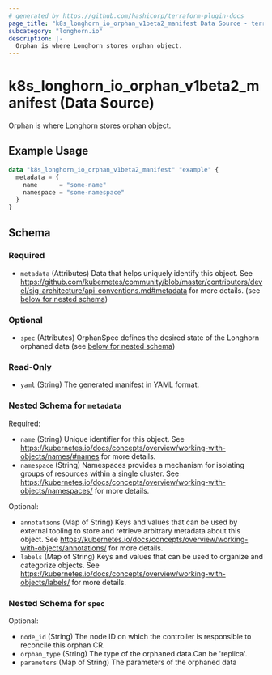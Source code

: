 ```yaml
---
# generated by https://github.com/hashicorp/terraform-plugin-docs
page_title: "k8s_longhorn_io_orphan_v1beta2_manifest Data Source - terraform-provider-k8s"
subcategory: "longhorn.io"
description: |-
  Orphan is where Longhorn stores orphan object.
---
```


# k8s_longhorn_io_orphan_v1beta2_manifest (Data Source)

Orphan is where Longhorn stores orphan object.

## Example Usage

```terraform
data "k8s_longhorn_io_orphan_v1beta2_manifest" "example" {
  metadata = {
    name      = "some-name"
    namespace = "some-namespace"
  }
}
```

<!-- schema generated by tfplugindocs -->
## Schema

### Required

- `metadata` (Attributes) Data that helps uniquely identify this object. See https://github.com/kubernetes/community/blob/master/contributors/devel/sig-architecture/api-conventions.md#metadata for more details. (see [below for nested schema](#nestedatt--metadata))

### Optional

- `spec` (Attributes) OrphanSpec defines the desired state of the Longhorn orphaned data (see [below for nested schema](#nestedatt--spec))

### Read-Only

- `yaml` (String) The generated manifest in YAML format.

<a id="nestedatt--metadata"></a>
### Nested Schema for `metadata`

Required:

- `name` (String) Unique identifier for this object. See https://kubernetes.io/docs/concepts/overview/working-with-objects/names/#names for more details.
- `namespace` (String) Namespaces provides a mechanism for isolating groups of resources within a single cluster. See https://kubernetes.io/docs/concepts/overview/working-with-objects/namespaces/ for more details.

Optional:

- `annotations` (Map of String) Keys and values that can be used by external tooling to store and retrieve arbitrary metadata about this object. See https://kubernetes.io/docs/concepts/overview/working-with-objects/annotations/ for more details.
- `labels` (Map of String) Keys and values that can be used to organize and categorize objects. See https://kubernetes.io/docs/concepts/overview/working-with-objects/labels/ for more details.


<a id="nestedatt--spec"></a>
### Nested Schema for `spec`

Optional:

- `node_id` (String) The node ID on which the controller is responsible to reconcile this orphan CR.
- `orphan_type` (String) The type of the orphaned data.Can be 'replica'.
- `parameters` (Map of String) The parameters of the orphaned data
